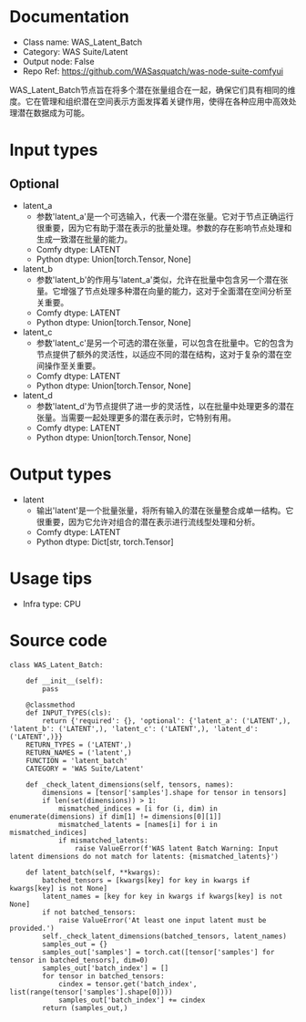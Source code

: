 # Documentation
- Class name: WAS_Latent_Batch
- Category: WAS Suite/Latent
- Output node: False
- Repo Ref: https://github.com/WASasquatch/was-node-suite-comfyui

WAS_Latent_Batch节点旨在将多个潜在张量组合在一起，确保它们具有相同的维度。它在管理和组织潜在空间表示方面发挥着关键作用，使得在各种应用中高效处理潜在数据成为可能。

# Input types
## Optional
- latent_a
    - 参数'latent_a'是一个可选输入，代表一个潜在张量。它对于节点正确运行很重要，因为它有助于潜在表示的批量处理。参数的存在影响节点处理和生成一致潜在批量的能力。
    - Comfy dtype: LATENT
    - Python dtype: Union[torch.Tensor, None]
- latent_b
    - 参数'latent_b'的作用与'latent_a'类似，允许在批量中包含另一个潜在张量。它增强了节点处理多种潜在向量的能力，这对于全面潜在空间分析至关重要。
    - Comfy dtype: LATENT
    - Python dtype: Union[torch.Tensor, None]
- latent_c
    - 参数'latent_c'是另一个可选的潜在张量，可以包含在批量中。它的包含为节点提供了额外的灵活性，以适应不同的潜在结构，这对于复杂的潜在空间操作至关重要。
    - Comfy dtype: LATENT
    - Python dtype: Union[torch.Tensor, None]
- latent_d
    - 参数'latent_d'为节点提供了进一步的灵活性，以在批量中处理更多的潜在张量。当需要一起处理更多的潜在表示时，它特别有用。
    - Comfy dtype: LATENT
    - Python dtype: Union[torch.Tensor, None]

# Output types
- latent
    - 输出'latent'是一个批量张量，将所有输入的潜在张量整合成单一结构。它很重要，因为它允许对组合的潜在表示进行流线型处理和分析。
    - Comfy dtype: LATENT
    - Python dtype: Dict[str, torch.Tensor]

# Usage tips
- Infra type: CPU

# Source code
```
class WAS_Latent_Batch:

    def __init__(self):
        pass

    @classmethod
    def INPUT_TYPES(cls):
        return {'required': {}, 'optional': {'latent_a': ('LATENT',), 'latent_b': ('LATENT',), 'latent_c': ('LATENT',), 'latent_d': ('LATENT',)}}
    RETURN_TYPES = ('LATENT',)
    RETURN_NAMES = ('latent',)
    FUNCTION = 'latent_batch'
    CATEGORY = 'WAS Suite/Latent'

    def _check_latent_dimensions(self, tensors, names):
        dimensions = [tensor['samples'].shape for tensor in tensors]
        if len(set(dimensions)) > 1:
            mismatched_indices = [i for (i, dim) in enumerate(dimensions) if dim[1] != dimensions[0][1]]
            mismatched_latents = [names[i] for i in mismatched_indices]
            if mismatched_latents:
                raise ValueError(f'WAS latent Batch Warning: Input latent dimensions do not match for latents: {mismatched_latents}')

    def latent_batch(self, **kwargs):
        batched_tensors = [kwargs[key] for key in kwargs if kwargs[key] is not None]
        latent_names = [key for key in kwargs if kwargs[key] is not None]
        if not batched_tensors:
            raise ValueError('At least one input latent must be provided.')
        self._check_latent_dimensions(batched_tensors, latent_names)
        samples_out = {}
        samples_out['samples'] = torch.cat([tensor['samples'] for tensor in batched_tensors], dim=0)
        samples_out['batch_index'] = []
        for tensor in batched_tensors:
            cindex = tensor.get('batch_index', list(range(tensor['samples'].shape[0])))
            samples_out['batch_index'] += cindex
        return (samples_out,)
```
